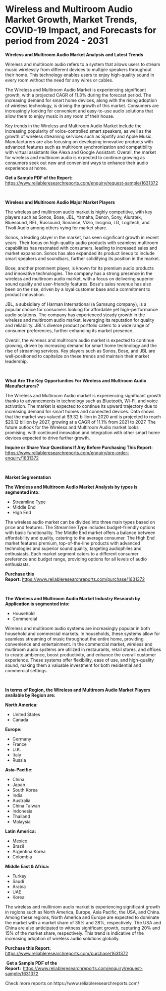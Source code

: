 <p><h1>Wireless and Multiroom Audio Market Growth, Market Trends, COVID-19 Impact, and Forecasts for period from 2024 - 2031</h1></p><p><strong>Wireless and Multiroom Audio Market Analysis and Latest Trends</strong></p>
<p><p>Wireless and multiroom audio refers to a system that allows users to stream music wirelessly from different devices to multiple speakers throughout their home. This technology enables users to enjoy high-quality sound in every room without the need for any wires or cables.</p><p>The Wireless and Multiroom Audio Market is experiencing significant growth, with a projected CAGR of 11.3% during the forecast period. The increasing demand for smart home devices, along with the rising adoption of wireless technology, is driving the growth of this market. Consumers are increasingly looking for convenient and easy-to-use audio solutions that allow them to enjoy music in any room of their house.</p><p>Key trends in the Wireless and Multiroom Audio Market include the increasing popularity of voice-controlled smart speakers, as well as the growth of wireless streaming services such as Spotify and Apple Music. Manufacturers are also focusing on developing innovative products with advanced features such as multiroom synchronization and compatibility with virtual assistants like Alexa and Google Assistant. Overall, the market for wireless and multiroom audio is expected to continue growing as consumers seek out new and convenient ways to enhance their audio experience at home.</p></p>
<p><strong>Get a Sample PDF of the Report:&nbsp;</strong> <a href="https://www.reliableresearchreports.com/enquiry/request-sample/1631372">https://www.reliableresearchreports.com/enquiry/request-sample/1631372</a></p>
<p>&nbsp;</p>
<p><strong>Wireless and Multiroom Audio Major Market Players</strong></p>
<p><p>The wireless and multiroom audio market is highly competitive, with key players such as Sonos, Bose, JBL, Yamaha, Denon, Sony, Aluratek, Bluesound, REL, Russound, Sonance, Vizio, Insignia, LG, Logitech, and Tivoli Audio among others vying for market share.</p><p>Sonos, a leading player in the market, has seen significant growth in recent years. Their focus on high-quality audio products with seamless multiroom capabilities has resonated with consumers, leading to increased sales and market expansion. Sonos has also expanded its product lineup to include smart speakers and soundbars, further solidifying its position in the market.</p><p>Bose, another prominent player, is known for its premium audio products and innovative technologies. The company has a strong presence in the wireless and multiroom audio market, with a focus on delivering superior sound quality and user-friendly features. Bose's sales revenue has also been on the rise, driven by a loyal customer base and a commitment to product innovation.</p><p>JBL, a subsidiary of Harman International (a Samsung company), is a popular choice for consumers looking for affordable yet high-performance audio solutions. The company has experienced steady growth in the wireless and multiroom audio market, leveraging its reputation for quality and reliability. JBL's diverse product portfolio caters to a wide range of consumer preferences, further enhancing its market presence.</p><p>Overall, the wireless and multiroom audio market is expected to continue growing, driven by increasing demand for smart home technology and the rise of streaming services. Key players such as Sonos, Bose, and JBL are well-positioned to capitalize on these trends and maintain their market leadership.</p></p>
<p>&nbsp;</p>
<p><strong>What Are The Key Opportunities For Wireless and Multiroom Audio Manufacturers?</strong></p>
<p><p>The Wireless and Multiroom Audio market is experiencing significant growth thanks to advancements in technology such as Bluetooth, Wi-Fi, and voice activation. The market is expected to continue its upward trajectory due to increasing demand for smart homes and connected devices. Data shows that the market was valued at $9.32 billion in 2020 and is projected to reach $20.12 billion by 2027, growing at a CAGR of 11.1% from 2021 to 2027. The future outlook for the Wireless and Multiroom Audio market looks promising, with continued innovation and integration with other smart home devices expected to drive further growth.</p></p>
<p><strong>Inquire or Share Your Questions If Any Before Purchasing This Report:</strong> <a href="https://www.reliableresearchreports.com/enquiry/pre-order-enquiry/1631372">https://www.reliableresearchreports.com/enquiry/pre-order-enquiry/1631372</a></p>
<p>&nbsp;</p>
<p><strong>Market Segmentation</strong></p>
<p><strong>The Wireless and Multiroom Audio Market Analysis by types is segmented into:</strong></p>
<p><ul><li>Streamline Type</li><li>Middle End</li><li>High End</li></ul></p>
<p><p>The wireless audio market can be divided into three main types based on price and features. The Streamline Type includes budget-friendly options with basic functionality. The Middle End market offers a balance between affordability and quality, catering to the average consumer. The High End market features premium, top-of-the-line products with advanced technologies and superior sound quality, targeting audiophiles and enthusiasts. Each market segment caters to a different consumer preference and budget range, providing options for all levels of audio enthusiasts.</p></p>
<p><strong>Purchase this Report:&nbsp;</strong><a href="https://www.reliableresearchreports.com/purchase/1631372">https://www.reliableresearchreports.com/purchase/1631372</a></p>
<p>&nbsp;</p>
<p><strong>The Wireless and Multiroom Audio Market Industry Research by Application is segmented into:</strong></p>
<p><ul><li>Household</li><li>Commercial</li></ul></p>
<p><p>Wireless and multiroom audio systems are increasingly popular in both household and commercial markets. In households, these systems allow for seamless streaming of music throughout the entire home, providing convenience and entertainment. In the commercial market, wireless and multiroom audio systems are utilized in restaurants, retail stores, and offices to create ambience, boost productivity, and enhance the overall customer experience. These systems offer flexibility, ease of use, and high-quality sound, making them a valuable investment for both residential and commercial settings.</p></p>
<p>&nbsp;</p>
<p><strong>In terms of Region, the Wireless and Multiroom Audio Market Players available by Region are:</strong></p>
<p>
    <p> <strong> North America: </strong>
        <ul>
            <li>United States</li>
            <li>Canada</li>
        </ul>
        </p> 
    <p> <strong> Europe: </strong>
        <ul>
            <li>Germany</li>
            <li>France</li>
            <li>U.K.</li>
            <li>Italy</li>
            <li>Russia</li>
        </ul>
        </p> 
    <p> <strong> Asia-Pacific: </strong>
        <ul>
            <li>China</li>
            <li>Japan</li>
            <li>South Korea</li>
            <li>India</li>
            <li>Australia</li>
            <li>China Taiwan</li>
            <li>Indonesia</li>
            <li>Thailand</li>
            <li>Malaysia</li>
        </ul>
        </p> 
    <p> <strong> Latin America: </strong>
        <ul>
            <li>Mexico</li>
            <li>Brazil</li>
            <li>Argentina Korea</li>
            <li>Colombia</li>
        </ul>
        </p> 
    <p> <strong> Middle East & Africa: </strong>
        <ul>
            <li>Turkey</li>
            <li>Saudi</li>
            <li>Arabia</li>
            <li>UAE</li>
            <li>Korea</li>
        </ul>
    </p>
    </p>
<p><p>The wireless and multiroom audio market is experiencing significant growth in regions such as North America, Europe, Asia Pacific, the USA, and China. Among these regions, North America and Europe are expected to dominate the market with a market share of 35% and 28%, respectively. The USA and China are also anticipated to witness significant growth, capturing 20% and 15% of the market share, respectively. This trend is indicative of the increasing adoption of wireless audio solutions globally.</p></p>
<p><strong>Purchase this Report: </strong><a href="https://www.reliableresearchreports.com/purchase/1631372">https://www.reliableresearchreports.com/purchase/1631372</a></p>
<p>&nbsp;<strong>Get a Sample PDF of the Report:&nbsp;&nbsp;</strong><a href="https://www.reliableresearchreports.com/enquiry/request-sample/1631372">https://www.reliableresearchreports.com/enquiry/request-sample/1631372</a></p>
<p><strong></strong></p>
<p>Check more reports on https://www.reliableresearchreports.com/</p>